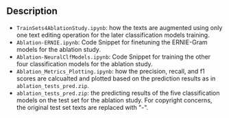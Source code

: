 ## Description 

- `TrainSets4AblationStudy.ipynb`: how the texts are augmented using only one text editing operation for the later classification models training. 
- `Ablation-ERNIE.ipynb`: Code Snippet for finetuning the ERNIE-Gram models for the ablation study.
- `Ablation-NeuralClfModels.ipynb`: Code Snippet for training the other four classification models for the ablation study.
- `Ablation_Metrics_Plotting.ipynb`: how the precision, recall, and f1 scores are calcualted and plotted based on the prediction results as in `ablation_tests_pred.zip`. 
- `ablation_tests_pred.zip`: the predicting results of the five classification models on the test set for the ablation study. For copyright concerns, the original test set texts are replaced with "-". 
